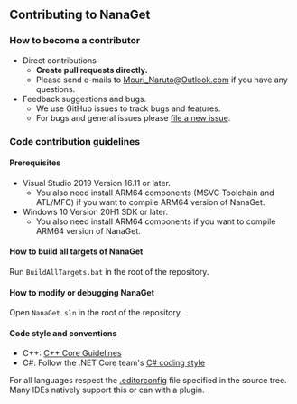 ﻿## Contributing to NanaGet

### How to become a contributor

- Direct contributions
  - **Create pull requests directly.**
  - Please send e-mails to Mouri_Naruto@Outlook.com if you have any
    questions.
- Feedback suggestions and bugs.
  - We use GitHub issues to track bugs and features.
  - For bugs and general issues please 
    [file a new issue](https://github.com/M2Team/NanaGet/issues/new).

### Code contribution guidelines

#### Prerequisites

- Visual Studio 2019 Version 16.11 or later.
  - You also need install ARM64 components (MSVC Toolchain and ATL/MFC) if you
    want to compile ARM64 version of NanaGet.
- Windows 10 Version 20H1 SDK or later.
  - You also need install ARM64 components if you want to compile ARM64 version
    of NanaGet.

#### How to build all targets of NanaGet

Run `BuildAllTargets.bat` in the root of the repository.

#### How to modify or debugging NanaGet

Open `NanaGet.sln` in the root of the repository.

#### Code style and conventions

- C++: [C++ Core Guidelines](https://github.com/isocpp/CppCoreGuidelines/blob/master/CppCoreGuidelines.md)
- C#: Follow the .NET Core team's [C# coding style](https://github.com/dotnet/corefx/blob/master/Documentation/coding-guidelines/coding-style.md)

For all languages respect the [.editorconfig](https://editorconfig.org/) file 
specified in the source tree. Many IDEs natively support this or can with a 
plugin.
